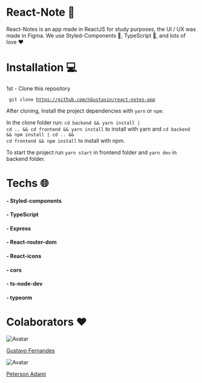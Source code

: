 # React-Note :ledger:

React-Notes is an app made in ReactJS for study purposes, the UI / UX was made in Figma. We use Styled-Components :nail_care:,  TypeScript :muscle:, and lots of love :heart:


# Installation  :computer:
1st - Clone this repository 

<code> git clone https://github.com/nGustavin/react-notes-app </code>

After cloning, Install the project dependencies with `yarn` or `npm`:

In the clone folder run:  <code>cd backend && yarn install | cd .. && cd frontend && yarn install</code> to install with yarn and  <code>cd backend && npm install | cd .. && cd frontend && npm install</code>  to install with npm.

To start the project run  <code>yarn start</code>  in frontend folder and  <code>yarn dev</code>  in backend folder.



# Techs   :globe_with_meridians:

<h4> - Styled-components
<h4> - TypeScript
<h4> - Express
<h4> - React-router-dom
<h4> - React-icons
<h4> - cors
<h4> - ts-node-dev
<h4> - typeorm


# Colaborators :heart:

![Avatar](https://avatars0.githubusercontent.com/u/37788848?s=110&u=db8029c50f9510f7384752c7f7fee516aee2459b&v=4)

[Gustavo Fernandes](https://github.com/nGustavin)

![Avatar](https://avatars3.githubusercontent.com/u/38386927?s=110&u=419eec311cdb31769cece5e239f6ff514f34abe2&v=4)

[Peterson Adami](https://github.com/prize34)
